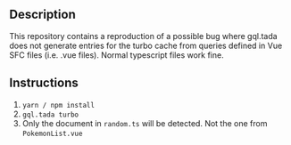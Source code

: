 ## Description
This repository contains a reproduction of a possible bug where gql.tada does not generate entries for the turbo cache from queries defined in Vue SFC files (i.e. .vue files). Normal typescript files work fine.

## Instructions
1. `yarn / npm install`
2. `gql.tada turbo`
3. Only the document in `random.ts` will be detected. Not the one from `PokemonList.vue`